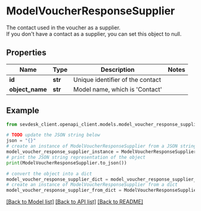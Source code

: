 # ModelVoucherResponseSupplier

The contact used in the voucher as a supplier.<br> If you don't have a contact as a supplier, you can set this object to null.

## Properties

Name | Type | Description | Notes
------------ | ------------- | ------------- | -------------
**id** | **str** | Unique identifier of the contact | 
**object_name** | **str** | Model name, which is &#39;Contact&#39; | 

## Example

```python
from sevdesk_client.openapi_client.models.model_voucher_response_supplier import ModelVoucherResponseSupplier

# TODO update the JSON string below
json = "{}"
# create an instance of ModelVoucherResponseSupplier from a JSON string
model_voucher_response_supplier_instance = ModelVoucherResponseSupplier.from_json(json)
# print the JSON string representation of the object
print(ModelVoucherResponseSupplier.to_json())

# convert the object into a dict
model_voucher_response_supplier_dict = model_voucher_response_supplier_instance.to_dict()
# create an instance of ModelVoucherResponseSupplier from a dict
model_voucher_response_supplier_from_dict = ModelVoucherResponseSupplier.from_dict(model_voucher_response_supplier_dict)
```
[[Back to Model list]](../README.md#documentation-for-models) [[Back to API list]](../README.md#documentation-for-api-endpoints) [[Back to README]](../README.md)


